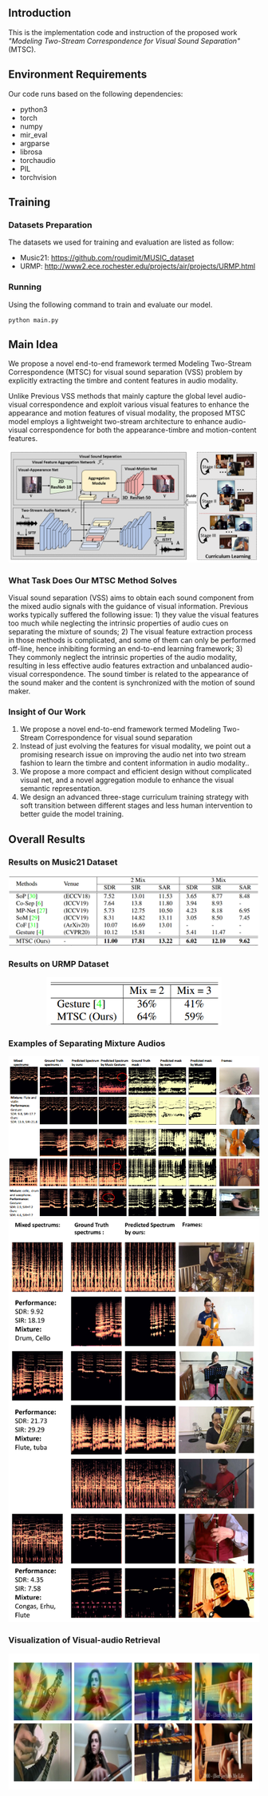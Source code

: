 
## Introduction

This is the implementation code and instruction of the proposed work  *"Modeling Two-Stream Correspondence for Visual Sound Separation"* (MTSC).

## Environment Requirements

Our code runs based on the following dependencies:
- python3
- torch
- numpy
- mir_eval
- argparse
- librosa
- torchaudio
- PIL
- torchvision
  
## Training 

### Datasets Preparation
The datasets we used for training and evaluation are listed as follow:

- Music21: https://github.com/roudimit/MUSIC_dataset
- URMP: http://www2.ece.rochester.edu/projects/air/projects/URMP.html

### Running
Using the following command to train and evaluate our model.
```
python main.py
```

## Main Idea
We propose a novel end-to-end framework termed Modeling Two-Stream Correspondence (MTSC) for visual sound separation (VSS) problem by explicitly extracting the timbre and content features in audio modality.

Unlike Previous VSS methods that mainly capture the global level audio-visual correspondence and exploit various visual features to enhance the appearance and motion features of visual modality, the proposed MTSC model employs a lightweight two-stream architecture to enhance audio-visual correspondence for both the appearance-timbre and motion-content features.

<div align="center">
<img src="fig/framework.png" />
</div>

<!-- **What Task Does Our Code Solve** -->
### What Task Does Our MTSC Method Solves

Visual sound separation (VSS) aims to obtain each sound component from the mixed audio signals with the guidance of visual information. Previous works typically suffered the following issue: 1) they value the visual features too much while neglecting the intrinsic properties of audio cues on separating the mixture of sounds; 2) The visual feature extraction process in those methods is complicated, and some of them can only be performed off-line, hence inhibiting forming an end-to-end learning framework; 
3) They commonly neglect the intrinsic properties of the audio modality, resulting in less effective audio features extraction and unbalanced audio-visual correspondence. The sound timber is related to the appearance of the sound maker and the content is synchronized with the motion of sound maker.

<!-- **Insight of Our Work** -->
### Insight of Our Work

1. We propose a novel end-to-end framework termed Modeling Two-Stream Correspondence for visual sound separation
2. Instead of just evolving the features for visual modality, we point out a promising research issue on improving the audio net into two stream fashion to learn the timbre and content information in audio modality..
3. We propose a more compact and efficient design without complicated visual net, and a novel aggregation module to enhance the visual semantic representation.
4. We design an advanced three-stage curriculum training strategy with soft transition between different stages and less human intervention to better guide the model training.

## Overall Results

<!-- **Results on Music21 Dataset** -->
### Results on Music21 Dataset
<div align="center">
<img src="fig/music_results.png" />
</div>

<!-- **Results on URMP Dataset** -->
### Results on URMP Dataset
<div align="center">
<img src="fig/urmp_results.png" width="350px" align=center/>
</div>


<!-- **Examples of Separating Mixture Audios** -->

### Examples of Separating Mixture Audios
<div align="center">
<img src="fig/visu_example.png" />
</div>
<div align="center">
<img src="fig/sup_sep_examples2.png" />
</div>



<!-- **Visualization of What Our Model Care** -->

### Visualization of Visual-audio Retrieval
<div align="center">
<img src="fig/visu_cam.png" width="550px" align=center/>
</div>

<!-- Our code is built based on:
```
@InProceedings{Zhao_2018_ECCV,
        author = {Zhao, Hang and Gan, Chuang and Rouditchenko, Andrew and Vondrick, Carl and McDermott, Josh and Torralba, Antonio},
        title = {The Sound of Pixels},
        booktitle = {The European Conference on Computer Vision (ECCV)},
        month = {September},
        year = {2018}
 }
```
```
@inproceedings{hara3dcnns,
  author={Kensho Hara and Hirokatsu Kataoka and Yutaka Satoh},
  title={Can Spatiotemporal 3D CNNs Retrace the History of 2D CNNs and ImageNet?},
  booktitle={Proceedings of the IEEE Conference on Computer Vision and Pattern Recognition (CVPR)},
  pages={6546--6555},
  year={2018},
}
​``` -->
```